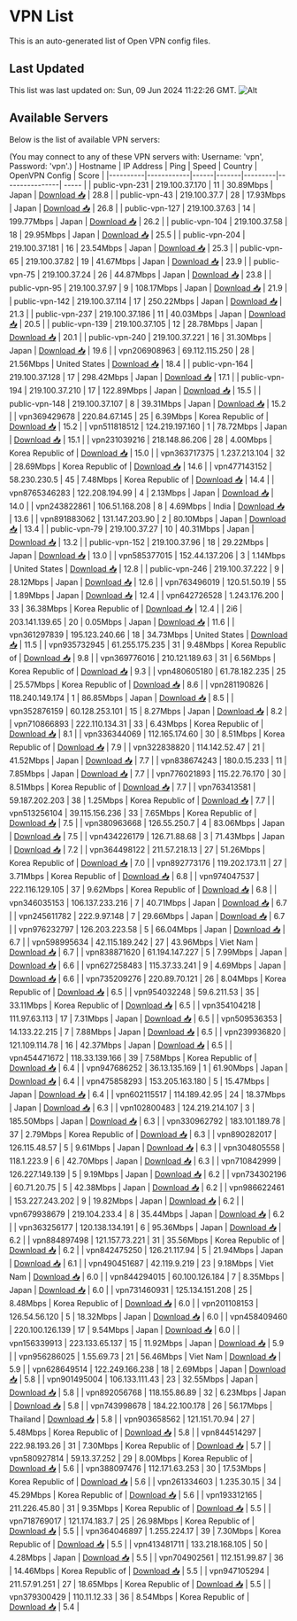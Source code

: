 # VPN List

This is an auto-generated list of Open VPN config files.

## Last Updated

This list was last updated on: Sun, 09 Jun 2024 11:22:26 GMT.
![Alt](https://repobeats.axiom.co/api/embed/186b98318ef1479477931607c1ad7d823f12451f.svg "Repobeats analytics image")

## Available Servers

Below is the list of available VPN servers:

(You may connect to any of these VPN servers with: Username: 'vpn', Password: 'vpn'.)
| Hostname | IP Address | Ping | Speed | Country | OpenVPN Config | Score |
|----------|------------|------|-------|---------|----------------| ----- |
| public-vpn-231 | 219.100.37.170 | 11 | 30.89Mbps | Japan | [Download 📥](./configs/server_0_JP.ovpn) | 28.8 |
| public-vpn-43 | 219.100.37.7 | 28 | 17.93Mbps | Japan | [Download 📥](./configs/server_1_JP.ovpn) | 26.8 |
| public-vpn-127 | 219.100.37.63 | 14 | 199.77Mbps | Japan | [Download 📥](./configs/server_2_JP.ovpn) | 26.2 |
| public-vpn-104 | 219.100.37.58 | 18 | 29.95Mbps | Japan | [Download 📥](./configs/server_3_JP.ovpn) | 25.5 |
| public-vpn-204 | 219.100.37.181 | 16 | 23.54Mbps | Japan | [Download 📥](./configs/server_4_JP.ovpn) | 25.3 |
| public-vpn-65 | 219.100.37.82 | 19 | 41.67Mbps | Japan | [Download 📥](./configs/server_5_JP.ovpn) | 23.9 |
| public-vpn-75 | 219.100.37.24 | 26 | 44.87Mbps | Japan | [Download 📥](./configs/server_6_JP.ovpn) | 23.8 |
| public-vpn-95 | 219.100.37.97 | 9 | 108.17Mbps | Japan | [Download 📥](./configs/server_7_JP.ovpn) | 21.9 |
| public-vpn-142 | 219.100.37.114 | 17 | 250.22Mbps | Japan | [Download 📥](./configs/server_8_JP.ovpn) | 21.3 |
| public-vpn-237 | 219.100.37.186 | 11 | 40.03Mbps | Japan | [Download 📥](./configs/server_9_JP.ovpn) | 20.5 |
| public-vpn-139 | 219.100.37.105 | 12 | 28.78Mbps | Japan | [Download 📥](./configs/server_10_JP.ovpn) | 20.1 |
| public-vpn-240 | 219.100.37.221 | 16 | 31.30Mbps | Japan | [Download 📥](./configs/server_11_JP.ovpn) | 19.6 |
| vpn206908963 | 69.112.115.250 | 28 | 21.56Mbps | United States | [Download 📥](./configs/server_12_US.ovpn) | 18.4 |
| public-vpn-164 | 219.100.37.128 | 17 | 298.42Mbps | Japan | [Download 📥](./configs/server_13_JP.ovpn) | 17.1 |
| public-vpn-194 | 219.100.37.210 | 17 | 122.89Mbps | Japan | [Download 📥](./configs/server_14_JP.ovpn) | 15.5 |
| public-vpn-148 | 219.100.37.107 | 8 | 39.31Mbps | Japan | [Download 📥](./configs/server_15_JP.ovpn) | 15.2 |
| vpn369429678 | 220.84.67.145 | 25 | 6.39Mbps | Korea Republic of | [Download 📥](./configs/server_16_KR.ovpn) | 15.2 |
| vpn511818512 | 124.219.197.160 | 1 | 78.72Mbps | Japan | [Download 📥](./configs/server_17_JP.ovpn) | 15.1 |
| vpn231039216 | 218.148.86.206 | 28 | 4.00Mbps | Korea Republic of | [Download 📥](./configs/server_18_KR.ovpn) | 15.0 |
| vpn363717375 | 1.237.213.104 | 32 | 28.69Mbps | Korea Republic of | [Download 📥](./configs/server_19_KR.ovpn) | 14.6 |
| vpn477143152 | 58.230.230.5 | 45 | 7.48Mbps | Korea Republic of | [Download 📥](./configs/server_20_KR.ovpn) | 14.4 |
| vpn8765346283 | 122.208.194.99 | 4 | 2.13Mbps | Japan | [Download 📥](./configs/server_21_JP.ovpn) | 14.0 |
| vpn243822861 | 106.51.168.208 | 8 | 4.69Mbps | India | [Download 📥](./configs/server_22_IN.ovpn) | 13.6 |
| vpn891883062 | 131.147.203.90 | 2 | 80.10Mbps | Japan | [Download 📥](./configs/server_23_JP.ovpn) | 13.4 |
| public-vpn-79 | 219.100.37.27 | 10 | 40.31Mbps | Japan | [Download 📥](./configs/server_24_JP.ovpn) | 13.2 |
| public-vpn-152 | 219.100.37.96 | 18 | 29.22Mbps | Japan | [Download 📥](./configs/server_25_JP.ovpn) | 13.0 |
| vpn585377015 | 152.44.137.206 | 3 | 1.14Mbps | United States | [Download 📥](./configs/server_26_US.ovpn) | 12.8 |
| public-vpn-246 | 219.100.37.222 | 9 | 28.12Mbps | Japan | [Download 📥](./configs/server_27_JP.ovpn) | 12.6 |
| vpn763496019 | 120.51.50.19 | 55 | 1.89Mbps | Japan | [Download 📥](./configs/server_28_JP.ovpn) | 12.4 |
| vpn642726528 | 1.243.176.200 | 33 | 36.38Mbps | Korea Republic of | [Download 📥](./configs/server_29_KR.ovpn) | 12.4 |
| 2i6 | 203.141.139.65 | 20 | 0.05Mbps | Japan | [Download 📥](./configs/server_30_JP.ovpn) | 11.6 |
| vpn361297839 | 195.123.240.66 | 18 | 34.73Mbps | United States | [Download 📥](./configs/server_31_US.ovpn) | 11.5 |
| vpn935732945 | 61.255.175.235 | 31 | 9.48Mbps | Korea Republic of | [Download 📥](./configs/server_32_KR.ovpn) | 9.8 |
| vpn369776016 | 210.121.189.63 | 31 | 6.56Mbps | Korea Republic of | [Download 📥](./configs/server_33_KR.ovpn) | 9.3 |
| vpn480605180 | 61.78.182.235 | 25 | 25.57Mbps | Korea Republic of | [Download 📥](./configs/server_34_KR.ovpn) | 8.6 |
| vpn281190826 | 118.240.149.174 | 1 | 86.85Mbps | Japan | [Download 📥](./configs/server_35_JP.ovpn) | 8.5 |
| vpn352876159 | 60.128.253.101 | 15 | 8.27Mbps | Japan | [Download 📥](./configs/server_36_JP.ovpn) | 8.2 |
| vpn710866893 | 222.110.134.31 | 33 | 6.43Mbps | Korea Republic of | [Download 📥](./configs/server_37_KR.ovpn) | 8.1 |
| vpn336344069 | 112.165.174.60 | 30 | 8.51Mbps | Korea Republic of | [Download 📥](./configs/server_38_KR.ovpn) | 7.9 |
| vpn322838820 | 114.142.52.47 | 21 | 41.52Mbps | Japan | [Download 📥](./configs/server_39_JP.ovpn) | 7.7 |
| vpn838674243 | 180.0.15.233 | 11 | 7.85Mbps | Japan | [Download 📥](./configs/server_40_JP.ovpn) | 7.7 |
| vpn776021893 | 115.22.76.170 | 30 | 8.51Mbps | Korea Republic of | [Download 📥](./configs/server_41_KR.ovpn) | 7.7 |
| vpn763413581 | 59.187.202.203 | 38 | 1.25Mbps | Korea Republic of | [Download 📥](./configs/server_42_KR.ovpn) | 7.7 |
| vpn513256104 | 39.115.156.236 | 33 | 7.65Mbps | Korea Republic of | [Download 📥](./configs/server_43_KR.ovpn) | 7.5 |
| vpn380963668 | 126.55.250.7 | 4 | 83.06Mbps | Japan | [Download 📥](./configs/server_44_JP.ovpn) | 7.5 |
| vpn434226179 | 126.71.88.68 | 3 | 71.43Mbps | Japan | [Download 📥](./configs/server_45_JP.ovpn) | 7.2 |
| vpn364498122 | 211.57.218.13 | 27 | 51.26Mbps | Korea Republic of | [Download 📥](./configs/server_46_KR.ovpn) | 7.0 |
| vpn892773176 | 119.202.173.11 | 27 | 3.71Mbps | Korea Republic of | [Download 📥](./configs/server_47_KR.ovpn) | 6.8 |
| vpn974047537 | 222.116.129.105 | 37 | 9.62Mbps | Korea Republic of | [Download 📥](./configs/server_48_KR.ovpn) | 6.8 |
| vpn346035153 | 106.137.233.216 | 7 | 40.71Mbps | Japan | [Download 📥](./configs/server_49_JP.ovpn) | 6.7 |
| vpn245611782 | 222.9.97.148 | 7 | 29.66Mbps | Japan | [Download 📥](./configs/server_50_JP.ovpn) | 6.7 |
| vpn976232797 | 126.203.223.58 | 5 | 66.04Mbps | Japan | [Download 📥](./configs/server_51_JP.ovpn) | 6.7 |
| vpn598995634 | 42.115.189.242 | 27 | 43.96Mbps | Viet Nam | [Download 📥](./configs/server_52_VN.ovpn) | 6.7 |
| vpn838871620 | 61.194.147.227 | 5 | 7.99Mbps | Japan | [Download 📥](./configs/server_53_JP.ovpn) | 6.6 |
| vpn627258483 | 115.37.33.241 | 9 | 4.69Mbps | Japan | [Download 📥](./configs/server_54_JP.ovpn) | 6.6 |
| vpn735209276 | 220.89.70.121 | 26 | 8.04Mbps | Korea Republic of | [Download 📥](./configs/server_55_KR.ovpn) | 6.5 |
| vpn954032248 | 59.6.211.53 | 35 | 33.11Mbps | Korea Republic of | [Download 📥](./configs/server_56_KR.ovpn) | 6.5 |
| vpn354104218 | 111.97.63.113 | 17 | 7.31Mbps | Japan | [Download 📥](./configs/server_57_JP.ovpn) | 6.5 |
| vpn509536353 | 14.133.22.215 | 7 | 7.88Mbps | Japan | [Download 📥](./configs/server_58_JP.ovpn) | 6.5 |
| vpn239936820 | 121.109.114.78 | 16 | 42.37Mbps | Japan | [Download 📥](./configs/server_59_JP.ovpn) | 6.5 |
| vpn454471672 | 118.33.139.166 | 39 | 7.58Mbps | Korea Republic of | [Download 📥](./configs/server_60_KR.ovpn) | 6.4 |
| vpn947686252 | 36.13.135.169 | 1 | 61.90Mbps | Japan | [Download 📥](./configs/server_61_JP.ovpn) | 6.4 |
| vpn475858293 | 153.205.163.180 | 5 | 15.47Mbps | Japan | [Download 📥](./configs/server_62_JP.ovpn) | 6.4 |
| vpn602115517 | 114.189.42.95 | 24 | 18.37Mbps | Japan | [Download 📥](./configs/server_63_JP.ovpn) | 6.3 |
| vpn102800483 | 124.219.214.107 | 3 | 185.50Mbps | Japan | [Download 📥](./configs/server_64_JP.ovpn) | 6.3 |
| vpn330962792 | 183.101.189.78 | 37 | 2.79Mbps | Korea Republic of | [Download 📥](./configs/server_65_KR.ovpn) | 6.3 |
| vpn890282017 | 126.115.48.57 | 5 | 9.61Mbps | Japan | [Download 📥](./configs/server_66_JP.ovpn) | 6.3 |
| vpn304805558 | 118.1.223.9 | 6 | 42.70Mbps | Japan | [Download 📥](./configs/server_67_JP.ovpn) | 6.3 |
| vpn710842999 | 126.227.149.139 | 5 | 9.19Mbps | Japan | [Download 📥](./configs/server_68_JP.ovpn) | 6.2 |
| vpn734302196 | 60.71.20.75 | 5 | 42.38Mbps | Japan | [Download 📥](./configs/server_69_JP.ovpn) | 6.2 |
| vpn986622461 | 153.227.243.202 | 9 | 19.82Mbps | Japan | [Download 📥](./configs/server_70_JP.ovpn) | 6.2 |
| vpn679938679 | 219.104.233.4 | 8 | 35.44Mbps | Japan | [Download 📥](./configs/server_71_JP.ovpn) | 6.2 |
| vpn363256177 | 120.138.134.191 | 6 | 95.36Mbps | Japan | [Download 📥](./configs/server_72_JP.ovpn) | 6.2 |
| vpn884897498 | 121.157.73.221 | 31 | 35.56Mbps | Korea Republic of | [Download 📥](./configs/server_73_KR.ovpn) | 6.2 |
| vpn842475250 | 126.21.117.94 | 5 | 21.94Mbps | Japan | [Download 📥](./configs/server_74_JP.ovpn) | 6.1 |
| vpn490451687 | 42.119.9.219 | 23 | 9.18Mbps | Viet Nam | [Download 📥](./configs/server_75_VN.ovpn) | 6.0 |
| vpn844294015 | 60.100.126.184 | 7 | 8.35Mbps | Japan | [Download 📥](./configs/server_76_JP.ovpn) | 6.0 |
| vpn731460931 | 125.134.151.208 | 25 | 8.48Mbps | Korea Republic of | [Download 📥](./configs/server_77_KR.ovpn) | 6.0 |
| vpn201108153 | 126.54.56.120 | 5 | 18.32Mbps | Japan | [Download 📥](./configs/server_78_JP.ovpn) | 6.0 |
| vpn458409460 | 220.100.126.139 | 17 | 9.54Mbps | Japan | [Download 📥](./configs/server_79_JP.ovpn) | 6.0 |
| vpn156339913 | 223.133.65.137 | 15 | 11.92Mbps | Japan | [Download 📥](./configs/server_80_JP.ovpn) | 5.9 |
| vpn956286025 | 1.55.69.73 | 21 | 56.46Mbps | Viet Nam | [Download 📥](./configs/server_81_VN.ovpn) | 5.9 |
| vpn628649514 | 122.249.166.238 | 18 | 2.69Mbps | Japan | [Download 📥](./configs/server_82_JP.ovpn) | 5.8 |
| vpn901495004 | 106.133.111.43 | 23 | 32.55Mbps | Japan | [Download 📥](./configs/server_83_JP.ovpn) | 5.8 |
| vpn892056768 | 118.155.86.89 | 32 | 6.23Mbps | Japan | [Download 📥](./configs/server_84_JP.ovpn) | 5.8 |
| vpn743998678 | 184.22.100.178 | 26 | 56.17Mbps | Thailand | [Download 📥](./configs/server_85_TH.ovpn) | 5.8 |
| vpn903658562 | 121.151.70.94 | 27 | 5.48Mbps | Korea Republic of | [Download 📥](./configs/server_86_KR.ovpn) | 5.8 |
| vpn844514297 | 222.98.193.26 | 31 | 7.30Mbps | Korea Republic of | [Download 📥](./configs/server_87_KR.ovpn) | 5.7 |
| vpn580927814 | 59.13.37.252 | 29 | 8.00Mbps | Korea Republic of | [Download 📥](./configs/server_88_KR.ovpn) | 5.6 |
| vpn388097476 | 112.171.63.253 | 30 | 17.53Mbps | Korea Republic of | [Download 📥](./configs/server_89_KR.ovpn) | 5.6 |
| vpn261334603 | 1.235.30.15 | 34 | 45.29Mbps | Korea Republic of | [Download 📥](./configs/server_90_KR.ovpn) | 5.6 |
| vpn193312165 | 211.226.45.80 | 31 | 9.35Mbps | Korea Republic of | [Download 📥](./configs/server_91_KR.ovpn) | 5.5 |
| vpn718769017 | 121.174.183.7 | 25 | 26.98Mbps | Korea Republic of | [Download 📥](./configs/server_92_KR.ovpn) | 5.5 |
| vpn364046897 | 1.255.224.17 | 39 | 7.30Mbps | Korea Republic of | [Download 📥](./configs/server_93_KR.ovpn) | 5.5 |
| vpn413481711 | 133.218.168.105 | 50 | 4.28Mbps | Japan | [Download 📥](./configs/server_94_JP.ovpn) | 5.5 |
| vpn704902561 | 112.151.99.87 | 36 | 14.46Mbps | Korea Republic of | [Download 📥](./configs/server_95_KR.ovpn) | 5.5 |
| vpn947105294 | 211.57.91.251 | 27 | 18.65Mbps | Korea Republic of | [Download 📥](./configs/server_96_KR.ovpn) | 5.5 |
| vpn379300429 | 110.11.12.33 | 36 | 8.54Mbps | Korea Republic of | [Download 📥](./configs/server_97_KR.ovpn) | 5.4 |

